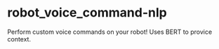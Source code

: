 # robot_voice_command-nlp
Perform custom voice commands on your robot! Uses BERT to provice context. 
